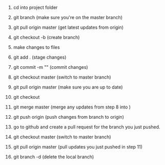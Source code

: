 1. cd into project folder
2. git branch (make sure you're on the master branch)
2. git pull origin master (get latest updates from origin)

3. git checkout -b <branch-name> (create branch)
4. make changes to files 
5. git add . (stage changes)
6. git commit -m "<make changes>" (commit changes)

7. git checkout master (switch to master branch)
8. git pull origin master (make sure you are up to date)

9. git checkout <branch-name>
10. git merge master (merge any updates from step 8 into <branch-name>)
11. git push origin <branch-name> (push changes from branch to origin)

12. go to github and create a pull request for the branch you just pushed.

13. git checkout master (switch to master branch)
14. git pull origin master (pull updates you just pushed in step 11)
15. git branch -d <branch-name> (delete the local branch)